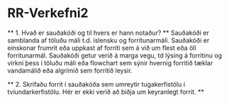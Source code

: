# RR-Verkefni2
** 1. Hvað er sauðakóði og til hvers er hann notaður? **
Sauðakóði er samblanda af töluðu máli t.d. íslensku og forritunarmáli. Sauðakóði er einskonar frumrit eða uppkast af forriti sem á við um flest eða öll forritunarmál. Sauðakóði getur verið á marga vegu, td lýsing á forritinu og virkni þess í töluðu máli eða flowchart sem sýnir hvernig forritið tæklar vandamálið eða algrímið sem forritið leysir.

** 2. Skrifaðu forrit í sauðakóða sem umreytir tugakerfistölu í tvíundarkerfistölu. Hér er ekki
verið að biðja um keyranlegt forrit. **
